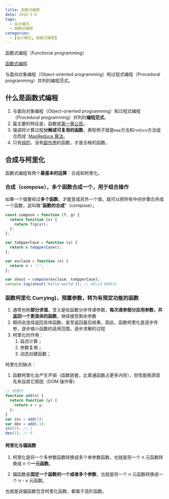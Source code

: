 ```yaml
---
title: 函数式编程
date: 2018-3-6
tags:
  - 设计模式
  - 函数式编程
categories:
  - [设计模式, 函数式编程]
---
```


函数式编程（Functional programming）

[函数式编程](http://www.ruanyifeng.com/blog/2017/02/fp-tutorial.html)

与面向对象编程（Object-oriented programming）和过程式编程（Procedural programming）并列的编程范式。

## 什么是函数式编程

1. 与面向对象编程（Object-oriented programming）和过程式编程（Procedural programming）并列的**编程范式**。
2. 最主要的特征是，函数是[第一等公民](https://llh911001.gitbooks.io/mostly-adequate-guide-chinese/content/ch2.html)。
3. 强调将计算过程**分解成可复用的函数**，典型例子就是`map`方法和`reduce`方法组合而成  [MapReduce 算法](https://zh.wikipedia.org/wiki/MapReduce)。
4. 只有[纯的](https://zh.wikipedia.org/wiki/%E7%BA%AF%E5%87%BD%E6%95%B0)、没有[副作用](https://zh.wikipedia.org/wiki/%E5%87%BD%E6%95%B0%E5%89%AF%E4%BD%9C%E7%94%A8)的函数，才是合格的函数。

## 合成与柯里化

函数式编程有两个**最基本的运算**：合成和柯里化。

### 合成（compose），多个函数合成一个，用于组合操作

如果一个值要经过**多个函数**，才能变成另外一个值，就可以把所有中间步骤合并成一个函数，这叫做"**函数的合成**"（compose）。

```js
const compose = function (f, g) {
  return function (x) {
    return f(g(x));
  };
};

var toUpperCase = function (x) {
  return x.toUpperCase();
};

var exclaim = function (x) {
  return x + '!';
};

var shout = compose(exclaim, toUpperCase);
console.log(shout('hello world')); // HELLO WORLD!
```

### 函数柯里化 Currying)，预置参数，转为有预定功能的函数

1. 通常也称**部分求值**，含义是给函数分步传递参数，**每次递参部分应用参数，并返回一个更具体的函数**，继续接受剩余参数
2. 期间会连续返回具体函数，直至返回最后结果。因此，函数柯里化是逐步传参，逐步缩小函数的适用范围，逐步求解的过程
3. 柯里化的作用：
   1. 延迟计算；
   2. 参数复用；
   3. 动态创建函数；

柯里化的缺点：

1. 函数柯里化会产生开销（函数嵌套，比普通函数占更多内存），但性能瓶颈首先来自其它原因（DOM 操作等）

```js
// 柯里化
function add(x) {
  return function (y) {
    return x + y;
  };
}
var inc = add(1);
var dev = add(-1);
inc(1); // 2
dev(1); // 0
```

#### 柯里化与偏函数

1. 柯里化是将一个多参数函数转换成多个单参数函数，也就是将一个 n 元函数转换成 n 个**一元函数**。

2. 偏函数是**固定一个函数的一个或者多个参数**，也就是将一个 n 元函数转换成一个 n - x 元函数。

也就是说偏函数包含柯里化函数，都属于高阶函数。
